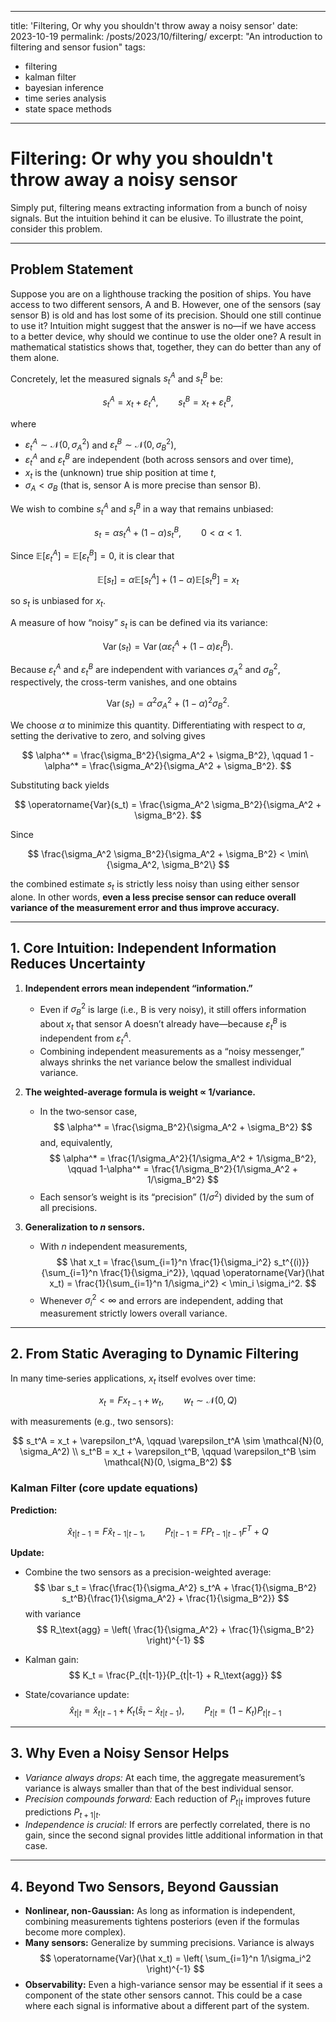 
---
title: 'Filtering, Or why you shouldn't throw away a noisy sensor'
date: 2023-10-19
permalink: /posts/2023/10/filtering/
excerpt: "An introduction to filtering and sensor fusion"
tags:
  - filtering
  - kalman filter
  - bayesian inference
  - time series analysis
  - state space methods
---

# Filtering: Or why you shouldn't throw away a noisy sensor

Simply put, filtering means extracting information from a bunch of noisy signals. But the intuition behind it can be elusive. To illustrate the point, consider this problem.

---

## Problem Statement

Suppose you are on a lighthouse tracking the position of ships. You have access to two different sensors, A and B. However, one of the sensors (say sensor B) is old and has lost some of its precision. Should one still continue to use it? Intuition might suggest that the answer is no—if we have access to a better device, why should we continue to use the older one? A result in mathematical statistics shows that, together, they can do better than any of them alone.

Concretely, let the measured signals $s_t^A$ and $s_t^B$ be:

$$
s_t^A = x_t + \varepsilon_t^A, \qquad s_t^B = x_t + \varepsilon_t^B,
$$

where

- $\varepsilon_t^A \sim \mathcal{N}(0, \sigma_A^2)$ and $\varepsilon_t^B \sim \mathcal{N}(0, \sigma_B^2)$,
- $\varepsilon_t^A$ and $\varepsilon_t^B$ are independent (both across sensors and over time),
- $x_t$ is the (unknown) true ship position at time $t$,
- $\sigma_A < \sigma_B$ (that is, sensor A is more precise than sensor B).

We wish to combine $s_t^A$ and $s_t^B$ in a way that remains unbiased:

$$
s_t = \alpha s_t^A + (1-\alpha) s_t^B, \qquad 0 < \alpha < 1.
$$

Since $\mathbb{E}[\varepsilon_t^A] = \mathbb{E}[\varepsilon_t^B] = 0$, it is clear that

$$
\mathbb{E}[s_t] = \alpha \mathbb{E}[s_t^A] + (1-\alpha) \mathbb{E}[s_t^B] = x_t
$$

so $s_t$ is unbiased for $x_t$.

A measure of how “noisy” $s_t$ is can be defined via its variance:

$$
\operatorname{Var}(s_t) = \operatorname{Var}(\alpha \varepsilon_t^A + (1-\alpha) \varepsilon_t^B).
$$

Because $\varepsilon_t^A$ and $\varepsilon_t^B$ are independent with variances $\sigma_A^2$ and $\sigma_B^2$, respectively, the cross-term vanishes, and one obtains

$$
\operatorname{Var}(s_t) = \alpha^2 \sigma_A^2 + (1-\alpha)^2 \sigma_B^2.
$$

We choose $\alpha$ to minimize this quantity. Differentiating with respect to $\alpha$, setting the derivative to zero, and solving gives

$$
\alpha^* = \frac{\sigma_B^2}{\sigma_A^2 + \sigma_B^2}, \qquad 1 - \alpha^* = \frac{\sigma_A^2}{\sigma_A^2 + \sigma_B^2}.
$$

Substituting back yields

$$
\operatorname{Var}(s_t) = \frac{\sigma_A^2 \sigma_B^2}{\sigma_A^2 + \sigma_B^2}.
$$

Since

$$
\frac{\sigma_A^2 \sigma_B^2}{\sigma_A^2 + \sigma_B^2} < \min\{\sigma_A^2, \sigma_B^2\}
$$

the combined estimate $s_t$ is strictly less noisy than using either sensor alone. In other words, **even a less precise sensor can reduce overall variance of the measurement error and thus improve accuracy.**

---

## 1. Core Intuition: Independent Information Reduces Uncertainty

1. **Independent errors mean independent “information.”**
    - Even if $\sigma_B^2$ is large (i.e., B is very noisy), it still offers information about $x_t$ that sensor A doesn’t already have—because $\varepsilon_t^B$ is independent from $\varepsilon_t^A$.
    - Combining independent measurements as a “noisy messenger,” always shrinks the net variance below the smallest individual variance.

2. **The weighted‐average formula is weight ∝ 1/variance.**
    - In the two‐sensor case,
    $$
    \alpha^* = \frac{\sigma_B^2}{\sigma_A^2 + \sigma_B^2}
    $$
    and, equivalently,
    $$
    \alpha^* = \frac{1/\sigma_A^2}{1/\sigma_A^2 + 1/\sigma_B^2}, \qquad 1-\alpha^* = \frac{1/\sigma_B^2}{1/\sigma_A^2 + 1/\sigma_B^2}
    $$
    - Each sensor’s weight is its “precision” ($1/\sigma^2$) divided by the sum of all precisions.

3. **Generalization to $n$ sensors.**
    - With $n$ independent measurements,
    $$
    \hat x_t = \frac{\sum_{i=1}^n \frac{1}{\sigma_i^2} s_t^{(i)}}{\sum_{i=1}^n \frac{1}{\sigma_i^2}}, \qquad
    \operatorname{Var}(\hat x_t) = \frac{1}{\sum_{i=1}^n 1/\sigma_i^2} < \min_i \sigma_i^2.
    $$
    - Whenever $\sigma_i^2 < \infty$ and errors are independent, adding that measurement strictly lowers overall variance.

---

## 2. From Static Averaging to Dynamic Filtering

In many time‐series applications, $x_t$ itself evolves over time:

$$
x_t = F x_{t-1} + w_t, \qquad w_t \sim \mathcal{N}(0, Q)
$$

with measurements (e.g., two sensors):

$$
s_t^A = x_t + \varepsilon_t^A, \qquad \varepsilon_t^A \sim \mathcal{N}(0, \sigma_A^2) \\
s_t^B = x_t + \varepsilon_t^B, \qquad \varepsilon_t^B \sim \mathcal{N}(0, \sigma_B^2)
$$

### **Kalman Filter** (core update equations)

**Prediction:**

$$
\hat x_{t|t-1} = F \hat x_{t-1|t-1}, \qquad P_{t|t-1} = F P_{t-1|t-1} F^T + Q
$$

**Update:**

- Combine the two sensors as a precision-weighted average:
$$
\bar s_t = \frac{\frac{1}{\sigma_A^2} s_t^A + \frac{1}{\sigma_B^2} s_t^B}{\frac{1}{\sigma_A^2} + \frac{1}{\sigma_B^2}}
$$
with variance
$$
R_\text{agg} = \left( \frac{1}{\sigma_A^2} + \frac{1}{\sigma_B^2} \right)^{-1}
$$

- Kalman gain:
$$
K_t = \frac{P_{t|t-1}}{P_{t|t-1} + R_\text{agg}}
$$
- State/covariance update:
$$\hat x_{t|t} = \hat x_{t|t-1} + K_t (\bar s_t - \hat x_{t|t-1}), \qquad P_{t|t} = (1 - K_t) P_{t|t-1}$$
---

## 3. Why Even a Noisy Sensor Helps

- *Variance always drops:* At each time, the aggregate measurement’s variance is always smaller than that of the best individual sensor.
- *Precision compounds forward:* Each reduction of $P_{t|t}$ improves future predictions $P_{t+1|t}$.
- *Independence is crucial:* If errors are perfectly correlated, there is no gain, since the second signal provides little additional information in that case.
---

## 4. Beyond Two Sensors, Beyond Gaussian

- **Nonlinear, non-Gaussian:** As long as information is independent, combining measurements tightens posteriors (even if the formulas become more complex).
- **Many sensors:** Generalize by summing precisions. Variance is always
    $$
    \operatorname{Var}(\hat x_t) = \left( \sum_{i=1}^n 1/\sigma_i^2 \right)^{-1}
    $$
- **Observability:** Even a high-variance sensor may be essential if it sees a component of the state other sensors cannot. This could be a case where each signal is informative about a different part of the system.


